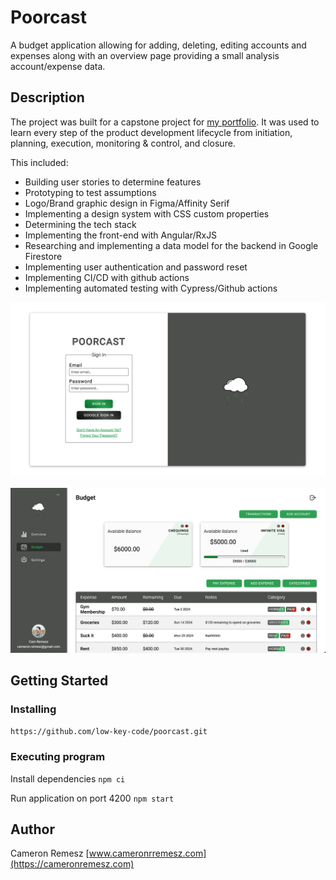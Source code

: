# Poorcast

A budget application allowing for adding, deleting, editing accounts and expenses along with an overview page providing a small analysis account/expense data.

## Description

The project was built for a capstone project for [my portfolio](https://www.cameronremesz.com/). It was used to learn every step of the product development lifecycle from  initiation, planning, execution, monitoring & control, and closure.
 
This included:
- Building user stories to determine features
- Prototyping to test assumptions
- Logo/Brand graphic design in Figma/Affinity Serif
- Implementing a design system with CSS custom properties
- Determining the tech stack
- Implementing the front-end with Angular/RxJS
- Researching and implementing a data model for the backend in Google Firestore
- Implementing user authentication and password reset
- Implementing CI/CD with github actions
- Implementing automated testing with Cypress/Github actions

![Sign in page](/src/assets/sign-in.png)

![Sign in page](/src/assets/budget.png)

## Getting Started

### Installing

`https://github.com/low-key-code/poorcast.git`

### Executing program

Install dependencies
`npm ci`

Run application on port 4200
`npm start`

## Author

Cameron Remesz 
[www.cameronrremesz.com](https://cameronremesz.com)

